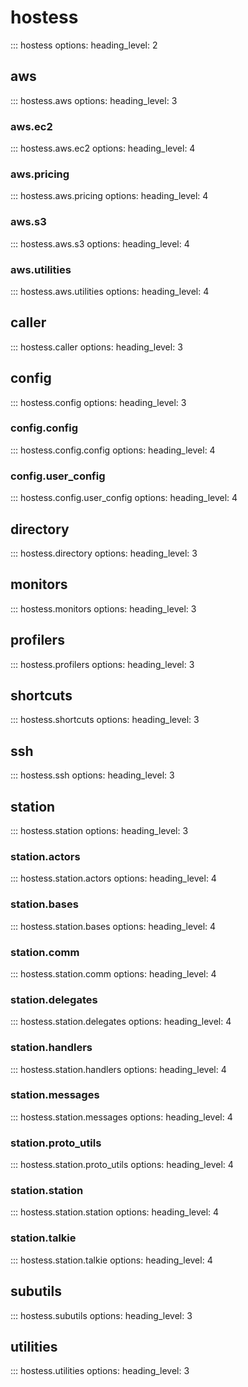 # hostess

::: hostess
    options:
        heading_level: 2

## aws

::: hostess.aws
    options:
        heading_level: 3

### aws.ec2

::: hostess.aws.ec2
    options:
        heading_level: 4

### aws.pricing

::: hostess.aws.pricing
    options:
        heading_level: 4

### aws.s3

::: hostess.aws.s3
    options:
        heading_level: 4

### aws.utilities

::: hostess.aws.utilities
    options:
        heading_level: 4

## caller

::: hostess.caller
    options:
        heading_level: 3

## config

::: hostess.config
    options:
        heading_level: 3

### config.config

::: hostess.config.config
    options:
        heading_level: 4

### config.user_config

::: hostess.config.user_config
    options:
        heading_level: 4

## directory

::: hostess.directory
    options:
        heading_level: 3

## monitors

::: hostess.monitors
    options:
        heading_level: 3

## profilers

::: hostess.profilers
    options:
        heading_level: 3

## shortcuts

::: hostess.shortcuts
    options:
        heading_level: 3

## ssh

::: hostess.ssh
    options:
        heading_level: 3

## station

::: hostess.station
    options:
        heading_level: 3

### station.actors

::: hostess.station.actors
    options:
        heading_level: 4

### station.bases

::: hostess.station.bases
    options:
        heading_level: 4

### station.comm

::: hostess.station.comm
    options:
        heading_level: 4

### station.delegates

::: hostess.station.delegates
    options:
        heading_level: 4

### station.handlers

::: hostess.station.handlers
    options:
        heading_level: 4

### station.messages

::: hostess.station.messages
    options:
        heading_level: 4

### station.proto_utils

::: hostess.station.proto_utils
    options:
        heading_level: 4

### station.station

::: hostess.station.station
    options:
        heading_level: 4

### station.talkie

::: hostess.station.talkie
    options:
        heading_level: 4

## subutils

::: hostess.subutils
    options:
        heading_level: 3

## utilities

::: hostess.utilities
    options:
        heading_level: 3

